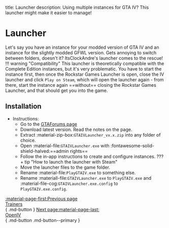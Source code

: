 title: Launcher
description: Using multiple instances for GTA IV? This launcher might make it easier to manage!

# Launcher
Let's say you have an instance for your modded version of GTA IV and an instance for the slightly modded GFWL version. Gets annoying to switch between folders, doesn't it? ItsClockAndre's launcher comes to the rescue!
!!! warning "Compatibility"
    This launcher is theoretically compatible with the Complete Edition instances, but it's very problematic. You have to start the instance first, then once the Rockstar Games Launcher is open, close the IV launcher and click `Play on Steam`, which will open the launcher again - from there, start the instance again ==without== closing the Rockstar Games Launcher, and that should get you into the game.

## Installation
- Instructions:
    * Go to the [GTAForums page](https://gtaforums.com/topic/978788-gta-iv-launcher/)
    * Download latest version. Read the notes on the page.
    * Extract :material-zip-box:`GTAIVLauncher_vx.x.zip` into any folder of choice.
    * Open :material-file:`GTAIVLauncher.exe` with :fontawesome-solid-shield-halved:==admin rights==
    * Follow the in-app instructions to create and configure instances.
???+ tip "How to launch the launcher with Steam"
    * Move the launcher files to the game folder.
    * Rename :material-file:`PlayGTAIV.exe` to something else.
    * Rename :materiall-file:`GTAIVLauncher.exe` to `PlayGTAIV.exe` and :material-file-cog:`GTAIVLauncher.exe.config` to `PlayGTAIV.exe.config`.

[:material-page-first:Previous page <br>Trainers</br>](trainers.md){ .md-button } [Next page:material-page-last: <br>OpenIV</br>](openiv.md){ .md-button .md-button--primary }